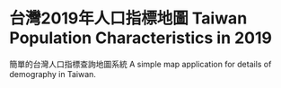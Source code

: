 # 台灣2019年人口指標地圖 Taiwan Population Characteristics in 2019

簡單的台灣人口指標查詢地圖系統 A simple map application for details of demography in Taiwan.
